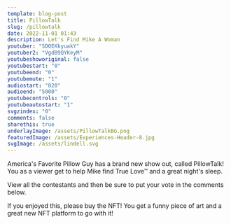 ```yaml
---
template: blog-post
title: PillowTalk
slug: /pillowtalk
date: 2022-11-01 01:43
description: Let's Find Mike A Woman
youtuber: "SD0EKkyuakY"
youtuber2: "VgdB9QYKeyM"
youtubeshoworiginal: false
youtubestart: "0"
youtubeend: "0"
youtubemute: "1"
audiostart: "820"
audioend: "5000"
youtubecontrols: "0"
youtubeautostart: "1"
svgzindex: "0"
comments: false
sharethis: true
underlayImage: /assets/PillowTalkBG.png
featuredImage: /assets/Experiences-Header-8.jpg
svgImage: /assets/lindell.svg
---
```

America's Favorite Pillow Guy has a brand new show out, called PillowTalk! You as a viewer get to help Mike find True Love™ and a great night's sleep. 

View all the contestants and then be sure to put your vote in the comments below. 

If you enjoyed this, please buy the NFT! You get a funny piece of art and a great new NFT platform to go with it!








<!-- XjuLZwlDxh8 -->